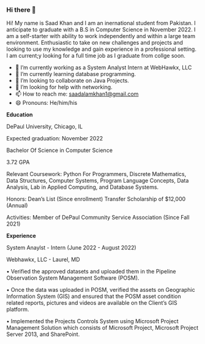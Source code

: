 ### Hi there 👋

Hi! My name is Saad Khan and I am an inernational student from Pakistan. I anticipate to graduate with a B.S in Computer Science in November 2022. I am a self-starter with ability to work independently and within a large team environment. Enthusiastic to take on new challenges and projects and looking to use my knowledge and gain experience in a professional setting. I am current;y looking for a full time job as I graduate from collge soon.

- 🔭 I’m currently working as a System Analyst Intern at WebHawkx, LLC
- 🌱 I’m currently learning database programming.
- 👯 I’m looking to collaborate on Java Projects.
- 🤔 I’m looking for help with networking.
- 📫 How to reach me: saadalamkhan1@gmail.com
- 😄 Pronouns: He/him/his

**Education**

DePaul University, Chicago, IL

Expected graduation: November 2022

Bachelor Of Science in Computer Science 

3.72 GPA

Relevant Coursework:
Python For Programmers, Discrete Mathematics, Data Structures, Computer Systems, Program Language Concepts, Data Analysis, Lab in Applied Computing, and Database Systems. 

Honors: 
Dean’s List (Since enrollment)
Transfer Scholarship of $12,000 (Annual)

Activities:
Member of DePaul Community Service Association (Since Fall 2021)
                                                     
**Experience**

System Anaylst - Intern (June 2022 - August 2022)

Webhawkx, LLC - Laurel, MD

•	Verified the approved datasets and uploaded them in the Pipeline Observation System Management Software (POSM). 

•	Once the data was uploaded in POSM, verified the assets on Geographic Information System (GIS) and ensured that the POSM asset condition related reports, pictures and videos are available on the Client’s GIS platform.

•	Implemented the Projects Controls System using Microsoft Project Management Solution which consists of Microsoft Project, Microsoft Project Server 2013, and SharePoint.

